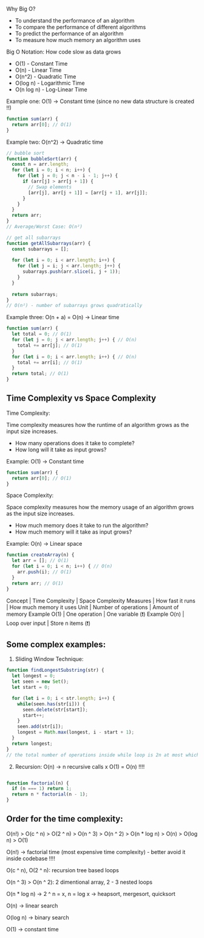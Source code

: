 Why Big O?

- To understand the performance of an algorithm
- To compare the performance of different algorithms
- To predict the performance of an algorithm
- To measure how much memory an algorithm uses


Big O Notation: How code slow as data grows

- O(1) - Constant Time
- O(n) - Linear Time
- O(n^2) - Quadratic Time
- O(log n) - Logarithmic Time
- O(n log n) - Log-Linear Time


Example one: O(1) -> Constant time (since no new data structure is created !!)

```javaScript
function sum(arr) {
  return arr[0]; // O(1)
}
```


Example two: O(n^2) -> Quadratic time

```javaScript
// bubble sort
function bubbleSort(arr) {
  const n = arr.length;
  for (let i = 0; i < n; i++) {
    for (let j = 0; j < n - i - 1; j++) {
      if (arr[j] > arr[j + 1]) {
        // Swap elements
        [arr[j], arr[j + 1]] = [arr[j + 1], arr[j]];
      }
    }
  }
  return arr;
}
// Average/Worst Case: O(n²)
```

```javaScript
// get all subarrays
function getAllSubarrays(arr) {
  const subarrays = [];
  
  for (let i = 0; i < arr.length; i++) {
    for (let j = i; j < arr.length; j++) {
      subarrays.push(arr.slice(i, j + 1));
    }
  }
  
  return subarrays;
}
// O(n²) - number of subarrays grows quadratically
```



Example three: O(n + a) = O(n) → Linear time

```javaScript
function sum(arr) {
  let total = 0; // O(1)
  for (let j = 0; j < arr.length; j++) { // O(n)
    total += arr[j]; // O(1)
  }
  for (let i = 0; i < arr.length; i++) { // O(n)
    total += arr[i]; // O(1)
  }
  return total; // O(1)
}
```

## Time Complexity vs Space Complexity

Time Complexity:

Time complexity measures how the runtime of an algorithm grows as the input size increases.

- How many operations does it take to complete?
- How long will it take as input grows?

Example: O(1) -> Constant time

```javaScript
function sum(arr) {
  return arr[0]; // O(1)
}
```

Space Complexity:

Space complexity measures how the memory usage of an algorithm grows as the input size increases.

- How much memory does it take to run the algorithm?
- How much memory will it take as input grows?

Example: O(n) -> Linear space

```javaScript
function createArray(n) {
  let arr = []; // O(1)
  for (let i = 0; i < n; i++) { // O(n)
    arr.push(i); // O(1)
  }
  return arr; // O(1)
}
```

Concept | Time Complexity | Space Complexity
Measures | How fast it runs | How much memory it uses
Unit | Number of operations | Amount of memory
Example O(1) | One operation | One variable (❗️)
Example O(n) | Loop over input | Store n items (❗️)



## Some complex examples:

1. Sliding Window Technique:

```javaScript
function findLongestSubstring(str) {
  let longest = 0;
  let seen = new Set();
  let start = 0;

  for (let i = 0; i < str.length; i++) {
    while(seen.has(str[i])) {
      seen.delete(str[start]);
      start++;
    }
    seen.add(str[i]);
    longest = Math.max(longest, i - start + 1);
  }
  return longest;
}
// the total number of operations inside while loop is 2n at most which is linear. Thus, this is O(n) ~
```

2. Recursion: O(n) -> n recursive calls x O(1) = O(n) !!!!

```javaScript

function factorial(n) {
  if (n === 1) return 1;
  return n * factorial(n - 1);
}
```



## Order for the time complexity:

O(n!) > O(c ^ n) > O(2 ^ n) > O(n ^ 3) > O(n ^ 2) > O(n * log n) > O(n) > O(log n) > O(1)

O(n!) -> factorial time (most expensive time complexity) - better avoid it inside codebase !!!!

O(c ^ n), O(2 ^ n): recursion tree based loops

O(n ^ 3) > O(n ^ 2): 2 dimentional array, 2 - 3 nested loops

O(n * log n) -> 2 ^ n = x, n = log x -> heapsort, mergesort, quicksort

O(n) -> linear search

O(log n) -> binary search

O(1) -> constant time
